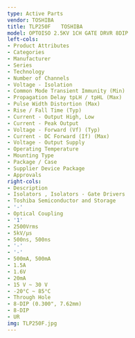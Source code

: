 ```yaml
---
type: Active Parts
vendor: TOSHIBA
title: TLP250F　　TOSHIBA
model: OPTOISO 2.5KV 1CH GATE DRVR 8DIP
left-cols:
- Product Attributes
- Categories
- Manufacturer
- Series
- Technology
- Number of Channels
- Voltage - Isolation
- Common Mode Transient Immunity (Min)
- Propagation Delay tpLH / tpHL (Max)
- Pulse Width Distortion (Max)
- Rise / Fall Time (Typ)
- Current - Output High, Low
- Current - Peak Output
- Voltage - Forward (Vf) (Typ)
- Current - DC Forward (If) (Max)
- Voltage - Output Supply
- Operating Temperature
- Mounting Type
- Package / Case
- Supplier Device Package
- Approvals
right-cols:
- Description
- Isolators , Isolators - Gate Drivers
- Toshiba Semiconductor and Storage
- '-'
- Optical Coupling
- '1'
- 2500Vrms
- 5kV/µs
- 500ns, 500ns
- '-'
- '-'
- 500mA, 500mA
- 1.5A
- 1.6V
- 20mA
- 15 V ~ 30 V
- -20°C ~ 85°C
- Through Hole
- 8-DIP (0.300", 7.62mm)
- 8-DIP
- UR
img: TLP250F.jpg
---
```

